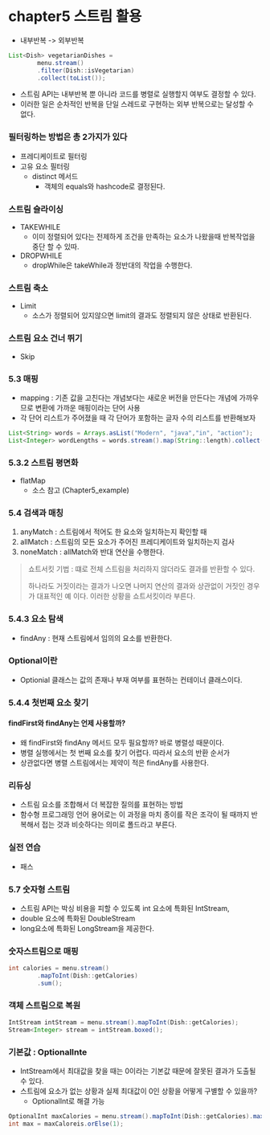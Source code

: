 # chapter5 스트림 활용

+ 내부반복 -> 외부반복
```java
List<Dish> vegetarianDishes = 
        menu.stream()
        .filter(Dish::isVegetarian)
        .collect(toList());
```

+ 스트림 API는 내부반복 뿐 아니라 코드를 병렬로 실행할지 여부도 결정할 수 있다.
+ 이러한 일은 순차적인 반복을 단일 스레드로 구현하는 외부 반복으로는 달성할 수 없다.

### 필터링하는 방법은 총 2가지가 있다
+ 프레디케이트로 필터링
+ 고유 요소 필터링
    - distinct 메서드
        - 객체의 equals와 hashcode로 결정된다.

### 스트림 슬라이싱
+ TAKEWHILE
  - 이미 정렬되어 있다는 전제하게 조건을 만족하는 요소가 나왔을때 반복작업을 중단 할 수 있따.
+ DROPWHILE
  - dropWhile은 takeWhile과 정반대의 작업을 수행한다.

### 스트림 축소
+ Limit
  - 소스가 정렬되어 있지않으면 limit의 결과도 정렬되지 않은 상태로 반환된다.

### 스트림 요소 건너 뛰기
+ Skip

### 5.3 매핑
+ mapping : 기존 값을 고친다는 개념보다는 새로운 버전을 만든다는 개념에 가까우므로 변환에 가까운 매핑이라는 단어 사용
+ 각 단어 리스트가 주어졌을 때 각 단어가 포함하는 글자 수의 리스트를 반환해보자
```java
List<String> words = Arrays.asList("Modern", "java","in", "action");
List<Integer> wordLengths = words.stream().map(String::length).collect(toList());
```

### 5.3.2 스트림 평면화
+ flatMap 
    - 소스 참고 (Chapter5_example)

### 5.4 검색과 매칭

1. anyMatch : 스트림에서 적어도 한 요소와 일치하는지 확인할 때
2. allMatch : 스트림의 모든 요소가 주어진 프레디케이트와 일치하는지 검사
3. noneMatch : allMatch와 반대 연산을 수행한다.

> 쇼트서킷 기법 : 떄로 전체 스트림을 처리하지 않더라도 결과를 반환할 수 있다.
>
> 하나라도 거짓이라는 결과가 나오면 나머지 연산의 결과와 상관없이 거짓인 경우가 대표적인 예 이다. 이러한 상황을 쇼트서킷이라 부른다.

### 5.4.3 요소 탐색
+ findAny : 현재 스트림에서 임의의 요소를 반환한다.

### Optional이란
+ Optionial<T> 클래스는 값의 존재나 부재 여부를 표현하는 컨테이너 클래스이다.

### 5.4.4 첫번째 요소 찾기

#### findFirst와 findAny는 언제 사용할까?
+ 왜 findFirst와 findAny 메서드 모두 필요할까? 바로 병렬성 때문이다.
+ 병렬 실행에서는 첫 번째 요소를 찾기 어렵다. 따라서 요소의 반환 순서가 
+ 상관없다면 병렬 스트림에서는 제약이 적은 findAny를 사용한다.

### 리듀싱
+ 스트림 요소를 조합해서 더 복잡한 질의를 표현하는 방법
+ 함수형 프로그래밍 언어 용어로는 이 과정을 마치 종이를 작은 조각이 될 때까지 반복해서 접는 것과 비슷하다는 의미로 폴드라고 부른다.

### 실전 연습
+ 패스

### 5.7 숫자형 스트림
+ 스트림 API는 박싱 비용을 피할 수 있도록 int 요소에 특화된 IntStream,
+ double 요소에 특화된 DoubleStream
+ long요소에 특화된 LongStream을 제공한다.

### 숫자스트림으로 매핑 

```java
int calories = menu.stream()
        .mapToInt(Dish::getCalories)
        .sum();
```

### 객체 스트림으로 복원
```java
IntStream intStream = menu.stream().mapToInt(Dish::getCalories);
Stream<Integer> stream = intStream.boxed();
```

### 기본값 : OptionalInte
+ IntStream에서 최대값을 찾을 때는 0이라는 기본값 때문에 잘못된 결과가 도출될 수 있다.
+ 스트림에 요소가 없는 상황과 실제 최대값이 0인 상황을 어떻게 구별할 수 있을까?
    - OptionalInt로 해결 가능
```java
OptionalInt maxCalories = menu.stream().mapToInt(Dish::getCalories).max();
int max = maxCaloreis.orElse(1);
```